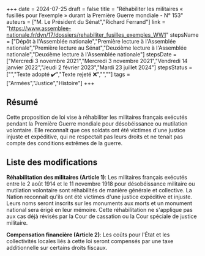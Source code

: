 +++
date = 2024-07-25
draft = false
title = "Réhabiliter les militaires « fusillés pour l’exemple » durant la Première Guerre mondiale - N° 153"
auteurs = ["M. Le Président du Sénat","Richard Ferrand"]
link = "https://www.assemblee-nationale.fr/dyn/17/dossiers/rehabiliter_fusilles_exemples_WW1"
stepsName = ["Dépôt à l'Assemblée nationale","Première lecture à l'Assemblée nationale","Première lecture au Sénat","Deuxième lecture à l'Assemblée nationale","Deuxième lecture à l'Assemblée nationale"]
stepsDate = ["Mercredi 3 novembre 2021","Mercredi 3 novembre 2021","Vendredi 14 janvier 2022","Jeudi 2 février 2023","Mardi 23 juillet 2024"]
stepsStatus = ["","Texte adopté ✔️","Texte rejeté ❌","",""]
tags = ["Armées","Justice","Histoire"]
+++

## Résumé

Cette proposition de loi vise à réhabiliter les militaires français exécutés pendant la Première Guerre mondiale pour désobéissance ou mutilation volontaire. Elle reconnaît que ces soldats ont été victimes d'une justice injuste et expéditive, qui ne respectait pas leurs droits et ne tenait pas compte des conditions extrêmes de la guerre.

## Liste des modifications

**Réhabilitation des militaires (Article 1)**: Les militaires français exécutés entre le 2 août 1914 et le 11 novembre 1918 pour désobéissance militaire ou mutilation volontaire sont réhabilités de manière générale et collective. La Nation reconnaît qu'ils ont été victimes d'une justice expéditive et injuste. Leurs noms seront inscrits sur les monuments aux morts et un monument national sera érigé en leur mémoire. Cette réhabilitation ne s'applique pas aux cas déjà révisés par la Cour de cassation ou la Cour spéciale de justice militaire.

**Compensation financière (Article 2)**: Les coûts pour l'État et les collectivités locales liés à cette loi seront compensés par une taxe additionnelle sur certains droits fiscaux.
